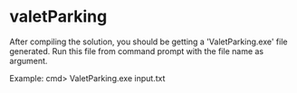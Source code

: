 # valetParking

After compiling the solution, you should be getting a 'ValetParking.exe' file generated. Run this file from command prompt with the file name as argument.

Example:
cmd> ValetParking.exe input.txt
